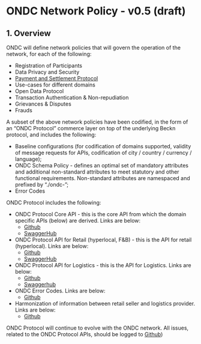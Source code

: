 # ONDC Network Policy - v0.5 (draft)



## 1. Overview

ONDC will define network policies that will govern the operation of the network, for each of the following:

- Registration of Participants
- Data Privacy and Security
- [Payment and Settlement Protocol](https://docs.google.com/document/d/1iqLdayk488ekEzKrEs-yn6gVrevbxBkILBe5j4oIxMY/edit)
- Use-cases for different domains
- Open Data Protocol
- Transaction Authentication & Non-repudiation
- Grievances & Disputes
- Frauds

A subset of the above network policies have been codified, in the form of an “ONDC Protocol” commerce layer on top of the underlying Beckn protocol, and includes the following:

- Baseline configurations (for codification of domains supported, validity of message requests for APIs, codification of city / country / currency / language);
- ONDC Schema Policy - defines an optimal set of mandatory attributes and additional non-standard attributes to meet statutory and other functional requirements. Non-standard attributes are namespaced and prefixed by “./ondc-”;
- Error Codes

ONDC Protocol includes the following:

- ONDC Protocol Core API - this is the core API from which the domain specific APIs (below) are derived. Links are below:
  - [Github](https://github.com/Open-network-for-digital-commerce/ONDC-Protocol/blob/master/protocol-specifications/core/v0/api/core.yaml)
  - [SwaggerHub](https://app.swaggerhub.com/apis/ONDC/ONDC-Protocol-Core/1.0.0-draft)
- ONDC Protocol API for Retail (hyperlocal, F&B) - this is the API for retail (hyperlocal). Links are below:
  - [Github](https://github.com/Open-network-for-digital-commerce/ONDC-Protocol/blob/master/protocol-specifications/core/v0/api/retail-hyperlocal.yaml)
  - [SwaggerHub](https://app.swaggerhub.com/apis/ONDC/ONDC-Protocol-Hyperlocal/1.0.0-draft)
- ONDC Protocol API for Logistics - this is the API for Logistics. Links are below:
  - [Github](https://github.com/Open-network-for-digital-commerce/ONDC-Protocol/blob/master/protocol-specifications/core/v0/api/logistics.yaml)
  - [Swaggerhub](https://app.swaggerhub.com/apis/ONDC/ONDC-Protocol-Logistics/1.0.0-draft)
- ONDC Error Codes. Links are below:
  - [Github](https://github.com/Open-network-for-digital-commerce/ONDC-Protocol-Specs/blob/master/protocol-specifications/docs/draft/Error%20Codes.md)
- Harmonization of information between retail seller and logistics provider. Links are below:
  - [Github](https://github.com/Open-network-for-digital-commerce/ONDC-Protocol-Specs/blob/master/protocol-specifications/docs/draft/Harmonizing%20statuses%20in%20cascaded%20retail%20%26%20logistics%20transaction.md)


ONDC Protocol will continue to evolve with the ONDC network. All issues, related to the ONDC Protocol APIs, should be logged to [Github](https://github.com/Open-network-for-digital-commerce/ONDC-Protocol/issues)) 

